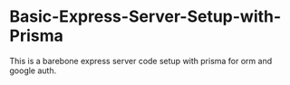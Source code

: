 # Basic-Express-Server-Setup-with-Prisma
This is a barebone express server code setup with prisma for orm and google auth.
